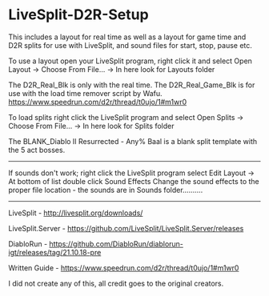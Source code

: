 # LiveSplit-D2R-Setup

This includes a layout for real time as well as a layout for game time and D2R splits for use with LiveSplit, and sound files for start, stop, pause etc.

To use a layout open your LiveSplit program, right click it and select Open Layout -> Choose From File... -> In here look for Layouts folder

The D2R_Real_Blk is only with the real time.
The D2R_Real_Game_Blk is for use with the load time remover script by Wafu. https://www.speedrun.com/d2r/thread/t0ujo/1#m1wr0

To load splits right click the LiveSplit program and select Open Splits -> Choose From File... -> In here look for Splits folder

The BLANK_Diablo II Resurrected - Any% Baal is a blank split template with the 5 act bosses.

----------------------------------------------------------------------------------------------------------------------------------------------------------------

If sounds don't work; right click the LiveSplit program select Edit Layout -> At bottom of list double click Sound Effects
Change the sound effects to the proper file location - the sounds are in Sounds folder..........

----------------------------------------------------------------------------------------------------------------------------------------------------------------

LiveSplit - http://livesplit.org/downloads/

LiveSplit.Server - https://github.com/LiveSplit/LiveSplit.Server/releases

DiabloRun - https://github.com/DiabloRun/diablorun-igt/releases/tag/21.10.18-pre

Written Guide - https://www.speedrun.com/d2r/thread/t0ujo/1#m1wr0

I did not create any of this, all credit goes to the original creators.
